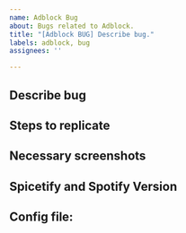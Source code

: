 ```yaml
---
name: Adblock Bug
about: Bugs related to Adblock.
title: "[Adblock BUG] Describe bug."
labels: adblock, bug
assignees: ''

---
```


## Describe bug

## Steps to replicate

## Necessary screenshots

## Spicetify and Spotify Version


## Config file:

